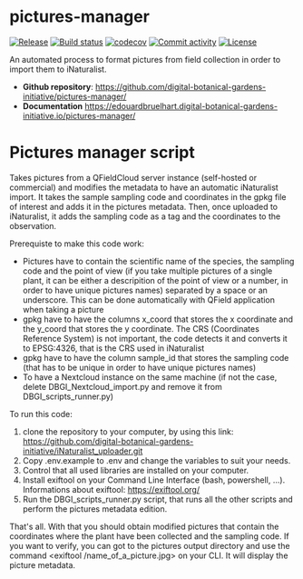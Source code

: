 # pictures-manager

[![Release](https://img.shields.io/github/v/release/digital-botanical-gardens-initiative/pictures-manager)](https://img.shields.io/github/v/release/digital-botanical-gardens-initiative/pictures-manager)
[![Build status](https://img.shields.io/github/actions/workflow/status/digital-botanical-gardens-initiative/pictures-manager/main.yml?branch=main)](https://github.com/digital-botanical-gardens-initiative/pictures-manager/actions/workflows/main.yml?query=branch%3Amain)
[![codecov](https://codecov.io/gh/digital-botanical-gardens-initiative/pictures-manager/branch/main/graph/badge.svg)](https://codecov.io/gh/digital-botanical-gardens-initiative/pictures-manager)
[![Commit activity](https://img.shields.io/github/commit-activity/m/digital-botanical-gardens-initiative/pictures-manager)](https://img.shields.io/github/commit-activity/m/digital-botanical-gardens-initiative/pictures-manager)
[![License](https://img.shields.io/github/license/digital-botanical-gardens-initiative/pictures-manager)](https://img.shields.io/github/license/digital-botanical-gardens-initiative/pictures-manager)

An automated process to format pictures from field collection in order to import them to iNaturalist.

- **Github repository**: <https://github.com/digital-botanical-gardens-initiative/pictures-manager/>
- **Documentation** <https://edouardbruelhart.digital-botanical-gardens-initiative.io/pictures-manager/>

# Pictures manager script

Takes pictures from a QFieldCloud server instance (self-hosted or commercial) and modifies the metadata to have an automatic iNaturalist import. It takes the sample sampling code and coordinates in the gpkg file of interest and adds it in the pictures metadata. Then, once uploaded to iNaturalist, it adds the sampling code as a tag and the coordinates to the observation.

Prerequiste to make this code work:

- Pictures have to contain the scientific name of the species, the sampling code and the point of view (if you take multiple pictures of a single plant, it can be either a descripition of the point of view or a number, in order to have unique pictures names) separated by a space or an underscore. This can be done automatically with QField application when taking a picture
- gpkg have to have the columns x_coord that stores the x coordinate and the y_coord that stores the y coordinate. The CRS (Coordinates Reference System) is not important, the code detects it and converts it to EPSG:4326, that is the CRS used in iNaturalist
- gpkg have to have the column sample_id that stores the sampling code (that has to be unique in order to have unique pictures names)
- To have a Nextcloud instance on the same machine (if not the case, delete DBGI_Nextcloud_import.py and remove it from DBGI_scripts_runner.py)

To run this code:

1. clone the repository to your computer, by using this link: https://github.com/digital-botanical-gardens-initiative/iNaturalist_uploader.git
2. Copy .env.example to .env and change the variables to suit your needs.
3. Control that all used libraries are installed on your computer.
4. Install exiftool on your Command Line Interface (bash, powershell, ...). Informations about exiftool: https://exiftool.org/
5. Run the DBGI_scripts_runner.py script, that runs all the other scripts and perform the pictures metadata edition.

That's all. With that you should obtain modified pictures that contain the coordinates where the plant have been collected and the sampling code. If you want to verify, you can got to the pictures output directory and use the command <exiftool /name_of_a_picture.jpg> on your CLI. It will display the picture metadata.
